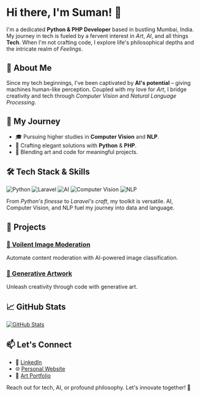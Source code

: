 # Hi there, I'm Suman! 👋

I'm a dedicated **Python & PHP Developer** based in bustling Mumbai, India. My journey in tech is fueled by a fervent interest in *Art*, *AI*, and all things **Tech**. When I'm not crafting code, I explore life's philosophical depths and the intricate realm of *Feelings*.

## 🌟 About Me

Since my tech beginnings, I've been captivated by **AI's potential** – giving machines human-like perception. Coupled with my love for *Art*, I bridge creativity and tech through *Computer Vision* and *Natural Language Processing*.

## 🚀 My Journey

- 🎓 Pursuing higher studies in **Computer Vision** and **NLP**.
- 💼 Crafting elegant solutions with **Python** & **PHP**.
- 🎨 Blending art and code for meaningful projects.

## 🛠️ Tech Stack & Skills

![Python](https://img.shields.io/badge/-Python-3776AB)
![Laravel](https://img.shields.io/badge/-Laravel-FF2D20)
![AI](https://img.shields.io/badge/-AI-4CAF50)
![Computer Vision](https://img.shields.io/badge/-Computer%20Vision-FFC107)
![NLP](https://img.shields.io/badge/-NLP-F57C00)

From *Python's finesse* to *Laravel's craft*, my toolkit is versatile. AI, Computer Vision, and NLP fuel my journey into data and language.

## 🔬 Projects

### [🚀 Voilent Image Moderation](https://github.com/sumanxg/Image-Classification)

Automate content moderation with AI-powered image classification.

### [🚀 Generative Artwork](https://github.com/sumanxg/GenART)

Unleash creativity through code with generative art.

## 📈 GitHub Stats

[![GitHub Stats](https://github-readme-stats.vercel.app/api?username=sumanxg&show_icons=true&theme=dark)](https://github.com/sumanxg)

## 📫 Let's Connect

- 💼 [LinkedIn](https://www.linkedin.com/in/sumanxg)
- 🌐 [Personal Website](https://github.sumanxg.io)
- 🎨 [Art Portfolio](https://www.sumanxg.com)

Reach out for tech, AI, or profound philosophy. Let's innovate together! 🚀

